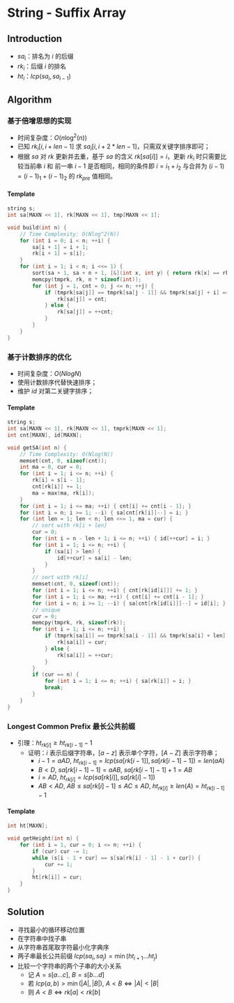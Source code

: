 # String - Suffix Array

## Introduction

- $sa_i$：排名为 $i$ 的后缀
- $rk_i$：后缀 $i$ 的排名
- $ht_i$：$lcp(sa_i, sa_{i - 1})$

## Algorithm

### 基于倍增思想的实现

- 时间复杂度：$O(n\log^2(n))$
- 已知 $rk_{i}[i,i + len - 1]$ 求 $sa_{i}[i, i + 2 * len - 1]$，只需双关键字排序即可；
- 根据 $sa$ 对 $rk$ 更新并去重，基于 $sa$ 的含义 $rk[sa[i]] = i$，更新 $rk_i$ 时只需要比较当前串 $i$ 和 前一串 $i - 1$ 是否相同，相同的条件即 $i = i_1 + i_2$ 与合并为 $(i - 1) = (i - 1)_1 + (i - 1)_2$ 的 $rk_{pre}$ 值相同。

#### Template

```C++
string s;
int sa[MAXN << 1], rk[MAXN << 1], tmp[MAXN << 1];

void build(int n) {
    // Time Complexity: O(Nlog^2(N))
    for (int i = 0; i < n; ++i) {
        sa[i + 1] = i + 1;
        rk[i + 1] = s[i];
    }
    for (int i = 1; i < n; i <<= 1) { 
        sort(sa + 1, sa + n + 1, [&](int x, int y) { return rk[x] == rk[y] ? rk[x + i] < rk[y + i] : rk[x] < rk[y]; });
        memcpy(tmprk, rk, n * sizeof(int));
        for (int j = 1, cnt = 0; j <= n; ++j) {
            if (tmprk[sa[j]] == tmprk[sa[j - 1]] && tmprk[sa[j] + i] == tmprk[sa[j - 1] + i]) {
                rk[sa[j]] = cnt;
            } else {
                rk[sa[j]] = ++cnt;
            }
        }
    }
}
```

### 基于计数排序的优化

- 时间复杂度：$O(NlogN)$
- 使用计数排序代替快速排序；
- 维护 $id$ 对第二关键字排序；

#### Template

```C++
string s;
int sa[MAXN << 1], rk[MAXN << 1], tmprk[MAXN << 1];
int cnt[MAXN], id[MAXN];

void getSA(int n) {
    // Time Complexity: O(Nlog(N))
    memset(cnt, 0, sizeof(cnt));
    int ma = 0, cur = 0;
    for (int i = 1; i <= n; ++i) {
        rk[i] = s[i - 1];
        cnt[rk[i]] += 1;
        ma = max(ma, rk[i]);
    }
    for (int i = 1; i <= ma; ++i) { cnt[i] += cnt[i - 1]; }
    for (int i = n; i >= 1; --i) { sa[cnt[rk[i]]--] = i; }
    for (int len = 1; len < n; len <<= 1, ma = cur) {
        // sort with rk[i + len]
        cur = 0;
        for (int i = n - len + 1; i <= n; ++i) { id[++cur] = i; }
        for (int i = 1; i <= n; ++i) {
            if (sa[i] > len) {
                id[++cur] = sa[i] - len;
            }
        }
        // sort with rk[i]
        memset(cnt, 0, sizeof(cnt));
        for (int i = 1; i <= n; ++i) { cnt[rk[id[i]]] += 1; }
        for (int i = 1; i <= ma; ++i) { cnt[i] += cnt[i - 1]; }
        for (int i = n; i >= 1; --i) { sa[cnt[rk[id[i]]]--] = id[i]; }
        // unique
        cur = 0;
        memcpy(tmprk, rk, sizeof(rk));
        for (int i = 1; i <= n; ++i) {
            if (tmprk[sa[i]] == tmprk[sa[i - 1]] && tmprk[sa[i] + len] == tmprk[sa[i - 1] + len]) {
                rk[sa[i]] = cur;
            } else {
                rk[sa[i]] = ++cur;
            }
        }
        if (cur == n) {
            for (int i = 1; i <= n; ++i) { sa[rk[i]] = i; }
            break;
        }
    }
}
```

### Longest Common Prefix 最长公共前缀

- 引理：$ht_{rk[i]} \ge ht_{rk[i - 1]} - 1$
  - 证明：$i$ 表示后缀字符串，$[a-z]$ 表示单个字符，$[A-Z]$ 表示字符串；
    - $i - 1 = aAD,\ ht_{rk[i - 1]} = lcp(sa[rk[i - 1]], sa[rk[i - 1] - 1]) = len(aA)$
    - $B < D,\ sa[rk[i - 1] - 1] = aAB,\ sa[rk[i - 1] - 1] + 1 = AB$
    - $i = AD,\ ht_{rk[i]} = lcp(sa[rk[i]], sa[rk[i] - 1])$
    - $AB < AD,\ AB \le sa[rk[i] - 1] \le AC \le AD,\ ht_{rk[i]} \ge len(A) = ht_{rk[i - 1]} - 1$

#### Template

```C++
int ht[MAXN];

void getHeight(int n) {
    for (int i = 1, cur = 0; i <= n; ++i) {
        if (cur) cur -= 1;
        while (s[i - 1 + cur] == s[sa[rk[i] - 1] - 1 + cur]) {
            cur += 1;
        }
        ht[rk[i]] = cur;
    }
}
```

## Solution

- 寻找最小的循环移动位置
- 在字符串中找子串
- 从字符串首尾取字符最小化字典序
- 两子串最长公共前缀
  $lcp(sa_i, sa_j) = \min (ht_{i+1} \dots ht_j)$
- 比较一个字符串的两个子串的大小关系
  - 记 $A = s[a \dots c],\ B = s[b \dots d]$
  - 若 $lcp(a, b) > \min(|A|, |B|) ,\ A < B \Leftrightarrow |A| < |B|$
  - 则 $A < B \Leftrightarrow rk[a] < rk[b]$


